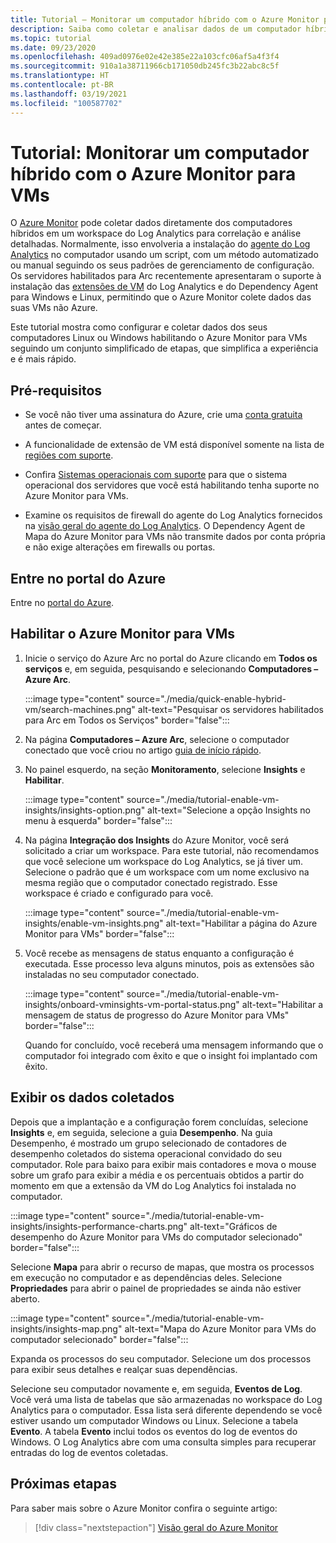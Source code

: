 ```yaml
---
title: Tutorial – Monitorar um computador híbrido com o Azure Monitor para VMs
description: Saiba como coletar e analisar dados de um computador híbrido no Azure Monitor.
ms.topic: tutorial
ms.date: 09/23/2020
ms.openlocfilehash: 409ad0976e02e42e385e22a103cfc06af5a4f3f4
ms.sourcegitcommit: 910a1a38711966cb171050db245fc3b22abc8c5f
ms.translationtype: HT
ms.contentlocale: pt-BR
ms.lasthandoff: 03/19/2021
ms.locfileid: "100587702"
---
```

# <a name="tutorial-monitor-a-hybrid-machine-with-azure-monitor-for-vms"></a>Tutorial: Monitorar um computador híbrido com o Azure Monitor para VMs

O [Azure Monitor](../overview.md) pode coletar dados diretamente dos computadores híbridos em um workspace do Log Analytics para correlação e análise detalhadas. Normalmente, isso envolveria a instalação do [agente do Log Analytics](../../../azure-monitor/agents/agents-overview.md#log-analytics-agent) no computador usando um script, com um método automatizado ou manual seguindo os seus padrões de gerenciamento de configuração. Os servidores habilitados para Arc recentemente apresentaram o suporte à instalação das [extensões de VM](../manage-vm-extensions.md) do Log Analytics e do Dependency Agent para Windows e Linux, permitindo que o Azure Monitor colete dados das suas VMs não Azure.

Este tutorial mostra como configurar e coletar dados dos seus computadores Linux ou Windows habilitando o Azure Monitor para VMs seguindo um conjunto simplificado de etapas, que simplifica a experiência e é mais rápido.  

## <a name="prerequisites"></a>Pré-requisitos

* Se você não tiver uma assinatura do Azure, crie uma [conta gratuita](https://azure.microsoft.com/free/?WT.mc_id=A261C142F) antes de começar.

* A funcionalidade de extensão de VM está disponível somente na lista de [regiões com suporte](../overview.md#supported-regions).

* Confira [Sistemas operacionais com suporte](../../../azure-monitor/vm/vminsights-enable-overview.md#supported-operating-systems) para que o sistema operacional dos servidores que você está habilitando tenha suporte no Azure Monitor para VMs.

* Examine os requisitos de firewall do agente do Log Analytics fornecidos na [visão geral do agente do Log Analytics](../../../azure-monitor/agents/log-analytics-agent.md#network-requirements). O Dependency Agent de Mapa do Azure Monitor para VMs não transmite dados por conta própria e não exige alterações em firewalls ou portas.

## <a name="sign-in-to-azure-portal"></a>Entre no portal do Azure

Entre no [portal do Azure](https://portal.azure.com).

## <a name="enable-azure-monitor-for-vms"></a>Habilitar o Azure Monitor para VMs

1. Inicie o serviço do Azure Arc no portal do Azure clicando em **Todos os serviços** e, em seguida, pesquisando e selecionando **Computadores – Azure Arc**.

    :::image type="content" source="./media/quick-enable-hybrid-vm/search-machines.png" alt-text="Pesquisar os servidores habilitados para Arc em Todos os Serviços" border="false":::

1. Na página **Computadores – Azure Arc**, selecione o computador conectado que você criou no artigo [guia de início rápido](quick-enable-hybrid-vm.md).

1. No painel esquerdo, na seção **Monitoramento**, selecione **Insights** e **Habilitar**.

    :::image type="content" source="./media/tutorial-enable-vm-insights/insights-option.png" alt-text="Selecione a opção Insights no menu à esquerda" border="false":::

1. Na página **Integração dos Insights** do Azure Monitor, você será solicitado a criar um workspace. Para este tutorial, não recomendamos que você selecione um workspace do Log Analytics, se já tiver um. Selecione o padrão que é um workspace com um nome exclusivo na mesma região que o computador conectado registrado. Esse workspace é criado e configurado para você.

    :::image type="content" source="./media/tutorial-enable-vm-insights/enable-vm-insights.png" alt-text="Habilitar a página do Azure Monitor para VMs" border="false":::

1. Você recebe as mensagens de status enquanto a configuração é executada. Esse processo leva alguns minutos, pois as extensões são instaladas no seu computador conectado.

    :::image type="content" source="./media/tutorial-enable-vm-insights/onboard-vminsights-vm-portal-status.png" alt-text="Habilitar a mensagem de status de progresso do Azure Monitor para VMs" border="false":::

    Quando for concluído, você receberá uma mensagem informando que o computador foi integrado com êxito e que o insight foi implantado com êxito.

## <a name="view-data-collected"></a>Exibir os dados coletados

Depois que a implantação e a configuração forem concluídas, selecione **Insights** e, em seguida, selecione a guia **Desempenho**. Na guia Desempenho, é mostrado um grupo selecionado de contadores de desempenho coletados do sistema operacional convidado do seu computador. Role para baixo para exibir mais contadores e mova o mouse sobre um grafo para exibir a média e os percentuais obtidos a partir do momento em que a extensão da VM do Log Analytics foi instalada no computador.

:::image type="content" source="./media/tutorial-enable-vm-insights/insights-performance-charts.png" alt-text="Gráficos de desempenho do Azure Monitor para VMs do computador selecionado" border="false":::

Selecione **Mapa** para abrir o recurso de mapas, que mostra os processos em execução no computador e as dependências deles. Selecione **Propriedades** para abrir o painel de propriedades se ainda não estiver aberto.

:::image type="content" source="./media/tutorial-enable-vm-insights/insights-map.png" alt-text="Mapa do Azure Monitor para VMs do computador selecionado" border="false":::

Expanda os processos do seu computador. Selecione um dos processos para exibir seus detalhes e realçar suas dependências.

Selecione seu computador novamente e, em seguida, **Eventos de Log**. Você verá uma lista de tabelas que são armazenadas no workspace do Log Analytics para o computador. Essa lista será diferente dependendo se você estiver usando um computador Windows ou Linux. Selecione a tabela **Evento**. A tabela **Evento** inclui todos os eventos do log de eventos do Windows. O Log Analytics abre com uma consulta simples para recuperar entradas do log de eventos coletadas.

## <a name="next-steps"></a>Próximas etapas

Para saber mais sobre o Azure Monitor confira o seguinte artigo:

> [!div class="nextstepaction"]
> [Visão geral do Azure Monitor](../../../azure-monitor/overview.md)
